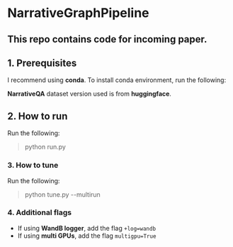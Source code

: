 # NarrativeGraphPipeline

## This repo contains code for incoming paper.

## 1. Prerequisites

I recommend using **conda**. To install conda environment, run the following:

>

**NarrativeQA** dataset version used is from **huggingface**.

## 2. How to run

Run the following:

> python run.py

### 3. How to tune

Run the following:

> python tune.py --multirun

### 4. Additional flags

- If using **WandB logger**, add the flag `+log=wandb`
- If using **multi GPUs**, add the flag `multigpu=True`
